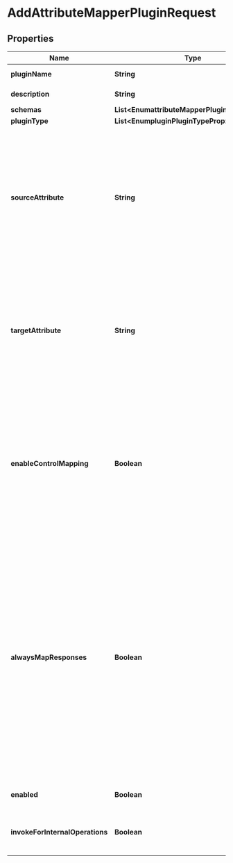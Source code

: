 

# AddAttributeMapperPluginRequest


## Properties

| Name | Type | Description | Notes |
|------------ | ------------- | ------------- | -------------|
|**pluginName** | **String** | Name of the new Plugin |  |
|**description** | **String** | A description for this Plugin |  [optional] |
|**schemas** | **List&lt;EnumattributeMapperPluginSchemaUrn&gt;** |  |  |
|**pluginType** | **List&lt;EnumpluginPluginTypeProp&gt;** |  |  [optional] |
|**sourceAttribute** | **String** | Specifies the source attribute type that may appear in client requests which should be remapped to the target attribute. Note that the source attribute type must be defined in the server schema and must not be equal to the target attribute type. |  |
|**targetAttribute** | **String** | Specifies the target attribute type to which the source attribute type should be mapped. Note that the target attribute type must be defined in the server schema and must not be equal to the source attribute type. |  |
|**enableControlMapping** | **Boolean** | Indicates whether mapping should be applied to attribute types that may be present in specific controls. If enabled, attribute mapping will only be applied for control types which are specifically supported by the attribute mapper plugin. |  [optional] |
|**alwaysMapResponses** | **Boolean** | Indicates whether the target attribute in response messages should always be remapped back to the source attribute. If this is \&quot;false\&quot;, then the mapping will be performed for a response message only if one or more elements of the associated request are mapped. Otherwise, the mapping will be performed for all responses regardless of whether the mapping was applied to the request. |  [optional] |
|**enabled** | **Boolean** | Indicates whether the plug-in is enabled for use. |  |
|**invokeForInternalOperations** | **Boolean** | Indicates whether the plug-in should be invoked for internal operations. |  [optional] |



